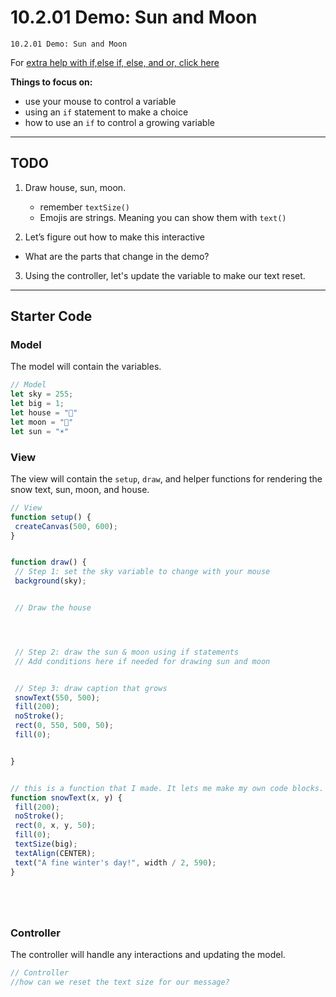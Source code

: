 # 10.2.01 Demo: Sun and Moon
```
10.2.01 Demo: Sun and Moon
```


For [extra help with if,else if, else, and or, click here](https://thecodingtrain.com/tracks/code-programming-with-p5-js/code/3-conditionals/3-else-if-and-or)


**Things to focus on:**
* use your mouse to control a variable
* using an `if` statement to make a choice
* how to use an `if` to control a growing variable


---


## TODO
1. Draw house, sun, moon.
   - remember `textSize()`
   * Emojis are strings. Meaning you can show them with `text()`
  
2.  Let’s figure out how to make this interactive
   - What are the parts that change in the demo?
3. Using the controller, let's update the variable to make our text reset.


---
## Starter Code
### Model
The model will contain the variables.


```javascript
// Model
let sky = 255;
let big = 1;
let house = "🏡"
let moon = "🌚"
let sun = "☀️"
```


### View
The view will contain the `setup`, `draw`, and helper functions for rendering the snow text, sun, moon, and house.


```javascript
// View
function setup() {
 createCanvas(500, 600);
}


function draw() {
 // Step 1: set the sky variable to change with your mouse
 background(sky);


 // Draw the house




 // Step 2: draw the sun & moon using if statements
 // Add conditions here if needed for drawing sun and moon


 // Step 3: draw caption that grows
 snowText(550, 500);
 fill(200);
 noStroke();
 rect(0, 550, 500, 50);
 fill(0);


}


// this is a function that I made. It lets me make my own code blocks.
function snowText(x, y) {
 fill(200);
 noStroke();
 rect(0, x, y, 50);
 fill(0);
 textSize(big);
 textAlign(CENTER);
 text("A fine winter's day!", width / 2, 590);
}






```


### Controller
The controller will handle any interactions and updating the model.


```javascript
// Controller
//how can we reset the text size for our message?


```










